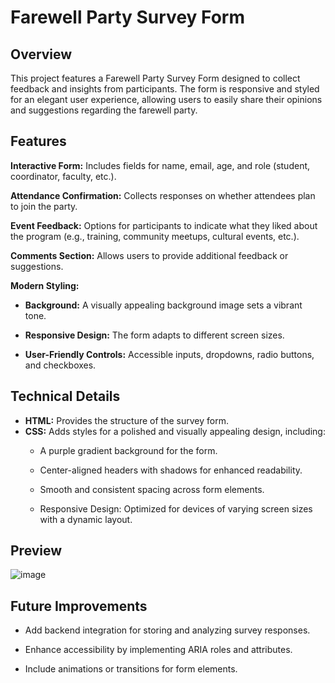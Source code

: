 # **Farewell Party Survey Form**
## **Overview**
This project features a Farewell Party Survey Form designed to collect feedback and insights from participants. The form is responsive and styled for an elegant user experience, allowing users to easily share their opinions and suggestions regarding the farewell party.

## **Features**
**Interactive Form:** Includes fields for name, email, age, and role (student, coordinator, faculty, etc.).  

**Attendance Confirmation:** Collects responses on whether attendees plan to join the party.  

**Event Feedback:** Options for participants to indicate what they liked about the program (e.g., training, community meetups, cultural events, etc.).  

**Comments Section:** Allows users to provide additional feedback or suggestions.  

**Modern Styling:**
  * **Background:** A visually appealing background image sets a vibrant tone.

  * **Responsive Design:** The form adapts to different screen sizes.
    
  * **User-Friendly Controls:** Accessible inputs, dropdowns, radio buttons, and checkboxes.
    

## **Technical Details**
* **HTML:** Provides the structure of the survey form.
* **CSS:** Adds styles for a polished and visually appealing design, including:
   * A purple gradient background for the form.
  
   * Center-aligned headers with shadows for enhanced readability.
  
   * Smooth and consistent spacing across form elements.
  
   * Responsive Design: Optimized for devices of varying screen sizes with a dynamic layout.
  

## **Preview**
![image](https://github.com/user-attachments/assets/3cdcf992-a46a-4671-9c1a-3d22a759dde1)


## **Future Improvements**
* Add backend integration for storing and analyzing survey responses.
  
* Enhance accessibility by implementing ARIA roles and attributes.
  
* Include animations or transitions for form elements.

